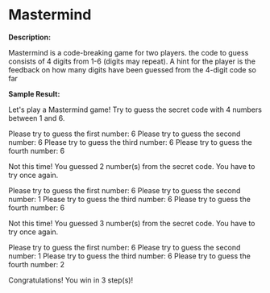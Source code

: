 # Mastermind

**Description:**

Mastermind is a code-breaking game for two players.
the code to guess consists of 4 digits from 1-6 (digits may repeat).
A hint for the player is the feedback on how many digits have been
guessed from the 4-digit code so far

**Sample Result:**

Let's play a Mastermind game!
Try to guess the secret code with 4 numbers between 1 and 6.

Please try to guess the first number: 6
Please try to guess the second number: 6
Please try to guess the third number: 6
Please try to guess the fourth number: 6

Not this time! You guessed 2 number(s) from the secret code. You have to try once again.

Please try to guess the first number: 6
Please try to guess the second number: 1
Please try to guess the third number: 6
Please try to guess the fourth number: 6

Not this time! You guessed 3 number(s) from the secret code. You have to try once again.

Please try to guess the first number: 6
Please try to guess the second number: 1
Please try to guess the third number: 6
Please try to guess the fourth number: 2

Congratulations! You win in 3 step(s)!
